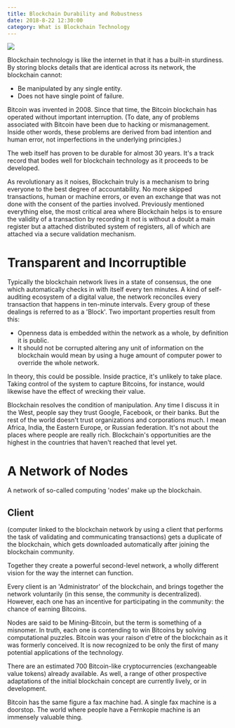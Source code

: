 ```yaml
---
title: Blockchain Durability and Robustness
date: 2018-8-22 12:30:00
category: What is Blockchain Technology
---
```


![](/img/2.jpg)

Blockchain technology is like the internet in that it has a built-in sturdiness. By storing blocks details that are identical across its network, the blockchain cannot:

- Be manipulated by any single entity.
- Does not have single point of failure.

Bitcoin was invented in 2008. Since that time, the Bitcoin blockchain has operated without important interruption. (To date, any of problems associated with Bitcoin have been due to hacking or mismanagement. Inside other words, these problems are derived from bad intention and human error, not imperfections in the underlying principles.)

<!-- more -->

The web itself has proven to be durable for almost 30 years. It's a track record that bodes well for blockchain technology as it proceeds to be developed.

As revolutionary as it noises, Blockchain truly is a mechanism to bring everyone to the best degree of accountability. No more skipped transactions, human or machine errors, or even an exchange that was not done with the consent of the parties involved. Previously mentioned everything else, the most critical area where Blockchain helps is to ensure the validity of a transaction by recording it not is without a doubt a main register but a attached distributed system of registers, all of which are attached via a secure validation mechanism.

# Transparent and Incorruptible

Typically the blockchain network lives in a state of consensus, the one which automatically checks in with itself every ten minutes. A kind of self-auditing ecosystem of a digital value, the network reconciles every transaction that happens in ten-minute intervals. Every group of these dealings is referred to as a 'Block'. Two important properties result from this:

- Openness data is embedded within the network as a whole, by definition it is public.
- It should not be corrupted altering any unit of information on the blockchain would mean by using a huge amount of computer power to override the whole network.

In theory, this could be possible. Inside practice, it's unlikely to take place. Taking control of the system to capture Bitcoins, for instance, would likewise have the effect of wrecking their value.

Blockchain resolves the condition of manipulation. Any time I discuss it in the West, people say they trust Google, Facebook, or their banks. But the rest of the world doesn't trust organizations and corporations much. I mean Africa, India, the Eastern Europe, or Russian federation. It's not about the places where people are really rich. Blockchain's opportunities are the highest in the countries that haven't reached that level yet.

# A Network of Nodes

A network of so-called computing 'nodes' make up the blockchain.

## Client

(computer linked to the blockchain network by using a client that performs the task of validating and communicating transactions) gets a duplicate of the blockchain, which gets downloaded automatically after joining the blockchain community.

Together they create a powerful second-level network, a wholly different vision for the way the internet can function.

Every client is an 'Administrator' of the blockchain, and brings together the network voluntarily (in this sense, the community is decentralized). However, each one has an incentive for participating in the community: the chance of earning Bitcoins.

Nodes are said to be Mining-Bitcoin, but the term is something of a misnomer. In truth, each one is contending to win Bitcoins by solving computational puzzles. Bitcoin was your raison d'etre of the blockchain as it was formerly conceived. It is now recognized to be only the first of many potential applications of the technology.

There are an estimated 700 Bitcoin-like cryptocurrencies (exchangeable value tokens) already available. As well, a range of other prospective adaptations of the initial blockchain concept are currently lively, or in development.

Bitcoin has the same figure a fax machine had. A single fax machine is a doorstop. The world where people have a Fernkopie machine is an immensely valuable thing.